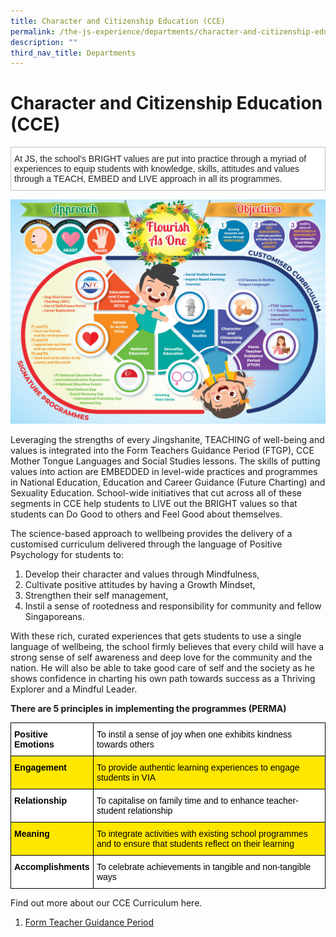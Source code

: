 ```yaml
---
title: Character and Citizenship Education (CCE)
permalink: /the-js-experience/departments/character-and-citizenship-education-cce/
description: ""
third_nav_title: Departments
---
```

# **Character and Citizenship Education (CCE)**

<table style="border-collapse:collapse;border-spacing:0" class="tg"><thead><tr><td style="background-color:#FFF;border-color:#c0c0c0;border-style:solid;border-width:1px;color:#222;font-family:Arial, sans-serif;font-size:14px;overflow:hidden;padding:10px 5px;text-align:left;vertical-align:top;word-break:normal">At JS, the school’s BRIGHT values are put into practice through a myriad of experiences to equip students with knowledge, skills, attitudes and values through a TEACH, EMBED and LIVE approach in all its programmes.</td></tr></thead></table>







![](/images/CCE%20170720.jpg)


Leveraging the strengths of every Jingshanite, TEACHING of well-being and values is integrated into the Form Teachers Guidance Period (FTGP), CCE Mother Tongue Languages and Social Studies lessons. The skills of putting values into action are EMBEDDED in level-wide practices and programmes in National Education, Education and Career Guidance (Future Charting) and Sexuality Education. School-wide initiatives that cut across all of these segments in CCE help students to LIVE out the BRIGHT values so that students can Do Good to others and Feel Good about themselves.

The science-based approach to wellbeing provides the delivery of a customised curriculum delivered through the language of Positive Psychology for students to:
1. Develop their character and values through Mindfulness,
2. Cultivate positive attitudes by having a Growth Mindset,
3. Strengthen their self management,
4. Instil a sense of rootedness and responsibility for community and fellow Singaporeans.

With these rich, curated experiences that gets students to use a single language of wellbeing, the school firmly believes that every child will have a strong sense of self awareness and deep love for the community and the nation. He will also be able to take good care of self and the society as he shows confidence in charting his own path towards success as a Thriving Explorer and a Mindful Leader.

**There are 5 principles in implementing the programmes (PERMA)**

<table style="border-collapse:collapse;border-spacing:0" class="tg"><thead><tr><th style="background-color:#FFF;border-color:#000000;border-style:solid;border-width:1px;color:#000000;font-family:Arial, sans-serif;font-size:14px;font-weight:bold;overflow:hidden;padding:10px 5px;text-align:left;vertical-align:top;word-break:normal">Positive Emotions</th><th style="background-color:#FFF;border-color:#000000;border-style:solid;border-width:1px;color:#000000;font-family:Arial, sans-serif;font-size:14px;font-weight:normal;overflow:hidden;padding:10px 5px;text-align:left;vertical-align:top;word-break:normal">To instil a sense of joy when one exhibits kindness towards others</th></tr></thead><tbody><tr><td style="background-color:#FFE700;border-color:#000000;border-style:solid;border-width:1px;color:#000000;font-family:Arial, sans-serif;font-size:14px;font-weight:bold;overflow:hidden;padding:10px 5px;text-align:left;vertical-align:top;word-break:normal">Engagement</td><td style="background-color:#FFE700;border-color:#000000;border-style:solid;border-width:1px;color:#000000;font-family:Arial, sans-serif;font-size:14px;overflow:hidden;padding:10px 5px;text-align:left;vertical-align:top;word-break:normal">To provide authentic learning experiences to engage students in VIA</td></tr><tr><td style="background-color:#FFF;border-color:#000000;border-style:solid;border-width:1px;color:#000000;font-family:Arial, sans-serif;font-size:14px;font-weight:bold;overflow:hidden;padding:10px 5px;text-align:left;vertical-align:top;word-break:normal">Relationship</td><td style="background-color:#FFF;border-color:#000000;border-style:solid;border-width:1px;color:#000000;font-family:Arial, sans-serif;font-size:14px;overflow:hidden;padding:10px 5px;text-align:left;vertical-align:top;word-break:normal">To capitalise on family time and to enhance teacher-student relationship</td></tr><tr><td style="background-color:#FFE700;border-color:#000000;border-style:solid;border-width:1px;color:#000000;font-family:Arial, sans-serif;font-size:14px;font-weight:bold;overflow:hidden;padding:10px 5px;text-align:left;vertical-align:top;word-break:normal">Meaning</td><td style="background-color:#FFE700;border-color:#000000;border-style:solid;border-width:1px;color:#000000;font-family:Arial, sans-serif;font-size:14px;overflow:hidden;padding:10px 5px;text-align:left;vertical-align:top;word-break:normal">To integrate activities with existing school programmes and to ensure that students reflect on their learning</td></tr><tr><td style="background-color:#FFF;border-color:#000000;border-style:solid;border-width:1px;color:#000000;font-family:Arial, sans-serif;font-size:14px;font-weight:bold;overflow:hidden;padding:10px 5px;text-align:left;vertical-align:top;word-break:normal">Accomplishments</td><td style="background-color:#FFF;border-color:#000000;border-style:solid;border-width:1px;color:#000000;font-family:Arial, sans-serif;font-size:14px;overflow:hidden;padding:10px 5px;text-align:left;vertical-align:top;word-break:normal">To celebrate achievements in tangible and non-tangible ways</td></tr></tbody></table>

Find out more about our CCE Curriculum here.

1. [Form Teacher Guidance Period](/the-js-experience/departments/character-and-citizenship-education-cce/form-teacher-guidance-period)
